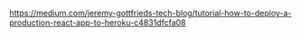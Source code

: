 https://medium.com/jeremy-gottfrieds-tech-blog/tutorial-how-to-deploy-a-production-react-app-to-heroku-c4831dfcfa08
